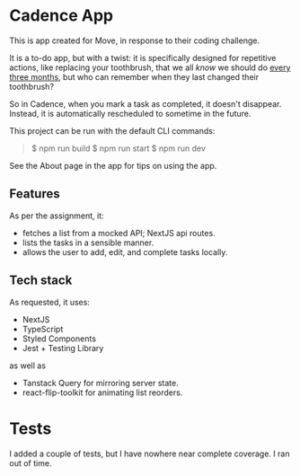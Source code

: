 # Cadence App

This is app created for Move, in response to their coding challenge.

It is a to-do app, but with a twist: it is specifically designed for repetitive actions, like replacing your toothbrush, that we all _know_ we should do [every three months](https://www.google.com/search?q=how+often+should+you+replace+your+toothbrush), but who can remember when they last changed their toothbrush?

So in Cadence, when you mark a task as completed, it doesn't disappear. Instead, it is automatically rescheduled to sometime in the future.

This project can be run with the default CLI commands:

> $ npm run build
> $ npm run start
> $ npm run dev

See the About page in the app for tips on using the app.

## Features

As per the assignment, it:

- fetches a list from a mocked API; NextJS api routes.
- lists the tasks in a sensible manner.
- allows the user to add, edit, and complete tasks locally.

## Tech stack

As requested, it uses:

- NextJS
- TypeScript
- Styled Components
- Jest + Testing Library

as well as

- Tanstack Query for mirroring server state.
- react-flip-toolkit for animating list reorders.

# Tests

I added a couple of tests, but I have nowhere near complete coverage. I ran out of time.
